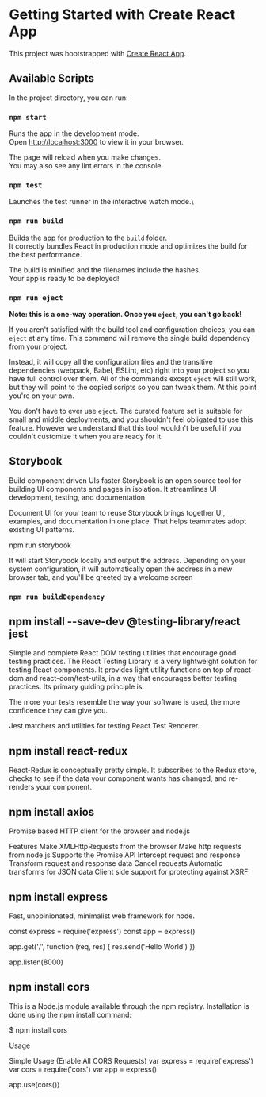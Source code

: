 # Getting Started with Create React App

This project was bootstrapped with [Create React App](https://github.com/facebook/create-react-app).

## Available Scripts

In the project directory, you can run:

### `npm start`

Runs the app in the development mode.\
Open [http://localhost:3000](http://localhost:3000) to view it in your browser.

The page will reload when you make changes.\
You may also see any lint errors in the console.

### `npm test`

Launches the test runner in the interactive watch mode.\

### `npm run build`

Builds the app for production to the `build` folder.\
It correctly bundles React in production mode and optimizes the build for the best performance.

The build is minified and the filenames include the hashes.\
Your app is ready to be deployed!

### `npm run eject`
**Note: this is a one-way operation. Once you `eject`, you can't go back!**

If you aren't satisfied with the build tool and configuration choices, you can `eject` at any time. This command will remove the single build dependency from your project.

Instead, it will copy all the configuration files and the transitive dependencies (webpack, Babel, ESLint, etc) right into your project so you have full control over them. All of the commands except `eject` will still work, but they will point to the copied scripts so you can tweak them. At this point you're on your own.

You don't have to ever use `eject`. The curated feature set is suitable for small and middle deployments, and you shouldn't feel obligated to use this feature. However we understand that this tool wouldn't be useful if you couldn't customize it when you are ready for it.

## Storybook

Build component driven UIs faster
Storybook is an open source tool for building UI components and pages in isolation.
It streamlines UI development, testing, and documentation

Document UI for your team to reuse
Storybook brings together UI, examples, and documentation in one place. That helps teammates adopt existing UI patterns.

npm run storybook

It will start Storybook locally and output the address. Depending on your system configuration, it will automatically open the address in a new browser tab, and you'll be greeted by a welcome screen

### `npm run buildDependency`

## npm install --save-dev @testing-library/react jest

Simple and complete React DOM testing utilities that encourage good testing practices.
The React Testing Library is a very lightweight solution for testing React components. It provides light utility functions on top of react-dom and react-dom/test-utils, in a way that encourages better testing practices. Its primary guiding principle is:

The more your tests resemble the way your software is used, the more confidence they can give you.

Jest matchers and utilities for testing React Test Renderer.

## npm install react-redux

React-Redux is conceptually pretty simple. It subscribes to the Redux store, checks to see if the data your component wants has changed, and re-renders your component.

## npm install axios

Promise based HTTP client for the browser and node.js

Features
Make XMLHttpRequests from the browser
Make http requests from node.js
Supports the Promise API
Intercept request and response
Transform request and response data
Cancel requests
Automatic transforms for JSON data
Client side support for protecting against XSRF

## npm install express

Fast, unopinionated, minimalist web framework for node.

const express = require('express')
const app = express()

app.get('/', function (req, res) {
res.send('Hello World')
})

app.listen(8000)

## npm install cors

This is a Node.js module available through the npm registry. Installation is done using the npm install command:

$ npm install cors

Usage

Simple Usage (Enable All CORS Requests)
var express = require('express')
var cors = require('cors')
var app = express()

app.use(cors())